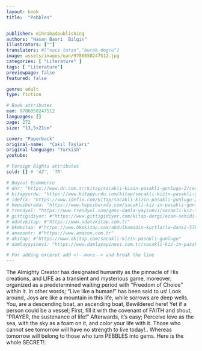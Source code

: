 ```yaml
---
layout: book
title:  "Pebbles"


publisher: mihrabadpublishing
authors: "Hasan Basri  Bilgin"
illustrators: [""]
translators: #["naci-turan","burak-dogru"]
image: assets/images/ean/9786058247512.jpg
categories: [ "Literature" ]
tags: [ "Literature"]
previewpage: false
featured: false

genre: adult
type: fiction

# Book attributes
ean: 9786058247512
languages: []
page: 272
size: "13,5x21cm"

cover: "Paperback"
original-name:  "Çakıl Taşları"
original-language: "Turkish"
youtube:

# Foreign Rights attributes
sold: [] # 'AZ', 'TR'

# Buyout Ecommerce
# dnr: "https://www.dr.com.tr/kitap/sacakli-kizin-pasakli-gunlugu-2/cocuk-ve-genclik/genclik-10-yas/roman-oyku/urunno=0001893059001"
# kitapyurdu: "https://www.kitapyurdu.com/kitap/sacakli-kizin-pasakli-gunlugu-2-/560122.html&filter_name=Sa%C3%A7akl%C4%B1+K%C4%B1z%27%C4%B1n+Pasakl%C4%B1+G%C3%BCnl%C3%BC%C4%9F%C3%BC+2"
# idefix: "https://www.idefix.com/kitap/sacakli-kizin-pasakli-gunlugu-2/cocuk-ve-genclik/genclik-10-yas/roman-oyku/urunno=0001893059001"
# hepsiburada: "https://www.hepsiburada.com/sacakli-kiz-in-pasakli-gunlugu-2-damla-yayinevi-p-HBV000012ER86"
# trendyol: "https://www.trendyol.com/genc-damla-yayinevi/sacakli-kiz-in-pasakli-gunlugu-2-p-54825777"
# gittigidiyor: #"https://www.gittigidiyor.com/kitap-dergi/ezan-sehidi-adnan-menderes_pdp_732728793"
# odatvkitap: #"https://www.odatvkitap.com.tr"
# bkmkitap: #"https://www.bkmkitap.com/abdulhamidin-kurtlarla-dansi-578226"
# amazontr: #"https://www.amazon.com.tr"
# dkitap: #"https://www.dkitap.com/sacakli-kizin-pasakli-gunlugu"
# damlayayinevi: "https://www.damlayayinevi.com.tr/sacakli-kiz-in-pasakli-gunlugu-2-bu-iste-bi-terslik-var"

# For adding excerpt add <!--more--> and break the line
---
```

The Almighty Creator has designated humanity
as the pinnacle of His creations, and LIFE as a
transient and mysterious game, moreover; organized as a predetermined waiting period with
“Freedom of Choice” within it. In other words; “Live
like a human!” has been said to us! Look around,
Joys are like a mountain in this life, while sorrows
are deep wells. You, are a descending boat, an
ascending boat, Bewildered here! Yet if a person
could be a vessel; First, fill it with the covenant of
FAITH and shout, “PRAYER, the sustenance of
life!” Afterwards, it’s easy; Perceive love as the
sea, with the sky as a foam on it, and color your life
with it. Those who cannot see tomorrow will have
no strength to live today!.. Whereas tomorrow will
belong to those who turn PEBBLES into gems.
Here is the whole SECRET!.
<!--more--> 

